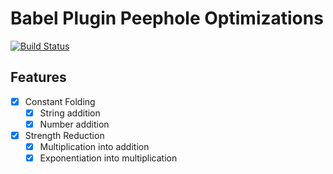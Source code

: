 # Babel Plugin Peephole Optimizations

[![Build Status](https://travis-ci.com/hachibu/babel-plugin-peephole-optimizations.svg?branch=master)](https://travis-ci.com/hachibu/babel-plugin-peephole-optimizations)

## Features

  - [x] Constant Folding
    - [x] String addition
    - [x] Number addition

  - [x] Strength Reduction
    - [x] Multiplication into addition
    - [x] Exponentiation into multiplication
